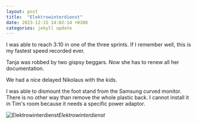 ```yaml
---
layout: post
title:  "Elektrowinterdienst"
date: 2023-12-15 14:02:14 +0100
categories: jekyll update
---
```


I was able to reach 3:10 in one of the three sprints. If I remember well, this is my fastest speed recorded ever.  

Tanja was robbed by two gispsy beggars. Now she has to renew all her documentation.  

We had a nice delayed Nikolaus with the kids. 

I was able to dismount the foot stand from the Samsung curved monitor. There is no other way than remove the whole plastic back. I cannot install it in Tim's room because it needs a specific power adaptor.


![Elektrowinterdienst](https://lh3.googleusercontent.com/pw/ABLVV86ubCRYaTSeQB1kxXtRzgYYtCQRgUN0MDqhOzCRLbhIqhUM8NOWfqLRm96r3nI1_WKWtKIJWofzgKyhWF1qk_wr9Y_o-UA_Ed9HheklXrNb8-GXgzQ=w2400)*Elektrowinterdienst*&nbsp;



[jekyll-docs]: https://jekyllrb.com/docs/home
[jekyll-gh]:   https://github.com/jekyll/jekyll
[jekyll-talk]: https://talk.jekyllrb.com/
